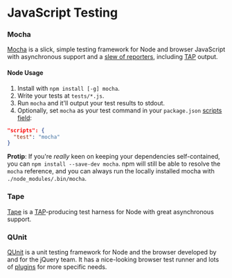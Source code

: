 # JavaScript Testing

### Mocha
[Mocha] is a slick, simple testing framework for Node and browser JavaScript with asynchronous support and a [slew of reporters](http://mochajs.org/#reporters), including [TAP] output.

#### Node Usage
1. Install with `npm install [-g] mocha`.
2. Write your tests at `tests/*.js`.
3. Run `mocha` and it'll output your test results to stdout.
4. Optionally, set `mocha` as your test command in your `package.json` [scripts field](https://docs.npmjs.com/misc/scripts):
```json
"scripts": {
  "test": "mocha"
}
```

**Protip**: If you're *really* keen on keeping your dependencies self-contained, you can `npm install --save-dev mocha`. npm will still be able to resolve the `mocha` reference, and you can always run the locally installed mocha with `./node_modules/.bin/mocha`.

### Tape
[Tape] is a [TAP]-producing test harness for Node with great asynchronous support.

### QUnit
[QUnit] is a unit testing framework for Node and the browser developed by and for the jQuery team. It has a nice-looking browser test runner and lots of [plugins](http://qunitjs.com/plugins/) for more specific needs.

[QUnit]: http://qunitjs.com/
[Mocha]: http://mochajs.org
[TAP]: http://en.wikipedia.org/wiki/Test_Anything_Protocol
[Tape]: https://www.npmjs.com/package/tape
